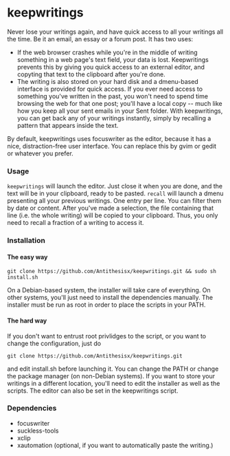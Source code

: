 keepwritings
============

Never lose your writings again, and have quick access to all your writings all the time. Be it an email, an essay or a forum post. It has two uses:
- If the web browser crashes while you're in the middle of writing something in a web page's text field, your data is lost. Keepwritings prevents this by giving you quick access to an external editor, and copyting that text to the clipboard after you're done.
- The writing is also stored on your hard disk and a dmenu-based interface is provided for quick access. If you ever need access to something you've written in the past, you won't need to spend time browsing the web for that one post; you'll have a local copy -- much like how you keep all your sent emails in your Sent folder. With keepwritings, you can get back any of your writings instantly, simply by recalling a pattern that appears inside the text.

By default, keepwritings uses focuswriter as the editor, because it has a nice, distraction-free user interface. You can replace this by gvim or gedit or whatever you prefer.

### Usage

`keepwritings` will launch the editor. Just close it when you are done, and the text will be in your clipboard, ready to be pasted. `recall` will launch a dmenu presenting all your previous writings. One entry per line. You can filter them by date or content. After you've made a selection, the file containing that line (i.e. the whole writing) will be copied to your clipboard. Thus, you only need to recall a fraction of a writing to access it.

### Installation
#### The easy way
`git clone https://github.com/Antithesisx/keepwritings.git && sudo sh install.sh`

On a Debian-based system, the installer will take care of everything. On other systems, you'll just need to install the dependencies manually. The installer must be run as root in order to place the scripts in your PATH.

#### The hard way
If you don't want to entrust root privlidges to the script, or you want to change the configuration, just do

`git clone https://github.com/Antithesisx/keepwritings.git`

and edit install.sh before launching it. You can change the PATH or change the package manager (on non-Debian systems). If you want to store your writings in a different location, you'll need to edit the installer as well as the scripts. The editor can also be set in the keepwritings script.

### Dependencies
- focuswriter 
- suckless-tools 
- xclip
- xautomation (optional, if you want to automatically paste the writing.)
